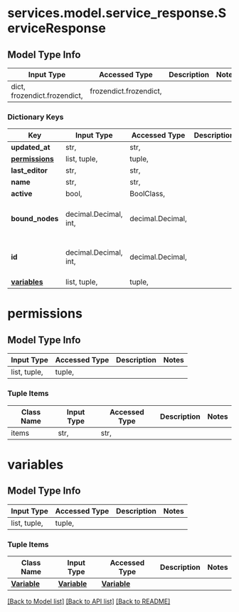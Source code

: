 # services.model.service_response.ServiceResponse

## Model Type Info
Input Type | Accessed Type | Description | Notes
------------ | ------------- | ------------- | -------------
dict, frozendict.frozendict,  | frozendict.frozendict,  |  | 

### Dictionary Keys
Key | Input Type | Accessed Type | Description | Notes
------------ | ------------- | ------------- | ------------- | -------------
**updated_at** | str,  | str,  |  | 
**[permissions](#permissions)** | list, tuple,  | tuple,  |  | 
**last_editor** | str,  | str,  |  | 
**name** | str,  | str,  |  | 
**active** | bool,  | BoolClass,  |  | 
**bound_nodes** | decimal.Decimal, int,  | decimal.Decimal,  |  | value must be a 64 bit integer
**id** | decimal.Decimal, int,  | decimal.Decimal,  |  | value must be a 64 bit integer
**[variables](#variables)** | list, tuple,  | tuple,  |  | [optional] 

# permissions

## Model Type Info
Input Type | Accessed Type | Description | Notes
------------ | ------------- | ------------- | -------------
list, tuple,  | tuple,  |  | 

### Tuple Items
Class Name | Input Type | Accessed Type | Description | Notes
------------- | ------------- | ------------- | ------------- | -------------
items | str,  | str,  |  | 

# variables

## Model Type Info
Input Type | Accessed Type | Description | Notes
------------ | ------------- | ------------- | -------------
list, tuple,  | tuple,  |  | 

### Tuple Items
Class Name | Input Type | Accessed Type | Description | Notes
------------- | ------------- | ------------- | ------------- | -------------
[**Variable**](Variable.md) | [**Variable**](Variable.md) | [**Variable**](Variable.md) |  | 

[[Back to Model list]](../../README.md#documentation-for-models) [[Back to API list]](../../README.md#documentation-for-api-endpoints) [[Back to README]](../../README.md)

